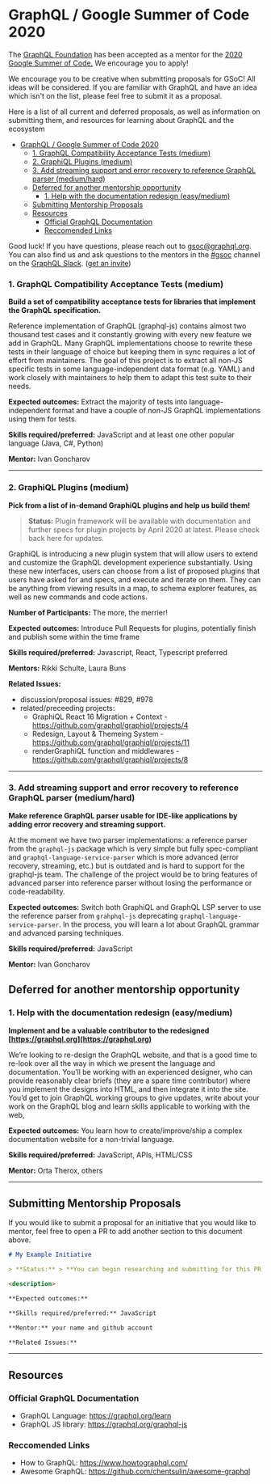 # GraphQL / Google Summer of Code 2020

The [GraphQL Foundation](https://foundation.graphql.org) has been accepted as a mentor for the [2020 Google Summer of Code.](https://summerofcode.withgoogle.com/) We encourage you to apply!

We encourage you to be creative when submitting proposals for GSoC! All ideas will be considered. If you are familiar with GraphQL and have an idea which isn't on the list, please feel free to submit it as a proposal.

Here is a list of all current and deferred proposals, as well as information on submitting them, and resources for learning about GraphQL and the ecosystem

- [GraphQL / Google Summer of Code 2020](#graphql--google-summer-of-code-2020)
    - [1. GraphQL Compatibility Acceptance Tests (medium)](#1-graphql-compatibility-acceptance-tests-medium)
    - [2. GraphiQL Plugins (medium)](#2-graphiql-plugins-medium)
    - [3. Add streaming support and error recovery to reference GraphQL parser (medium/hard)](#3-add-streaming-support-and-error-recovery-to-reference-graphql-parser-mediumhard)
  - [Deferred for another mentorship opportunity](#deferred-for-another-mentorship-opportunity)
    - [1. Help with the documentation redesign (easy/medium)](#1-help-with-the-documentation-redesign-easymedium)
  - [Submitting Mentorship Proposals](#submitting-mentorship-proposals)
  - [Resources](#resources)
    - [Official GraphQL Documentation](#official-graphql-documentation)
    - [Reccomended Links](#reccomended-links)

Good luck! If you have questions, please reach out to [gsoc@graphql.org](mailto:gsoc@graphql.org). You can also find us and ask questions to the mentors in the [#gsoc](https://graphql.slack.com/archives/CUB2DBYTF) channel on the [GraphQL Slack](https://graphql.slack.com). ([get an invite](https://slack-invite.graphql.org))

### 1. GraphQL Compatibility Acceptance Tests (medium)

**Build a set of compatibility acceptance tests for libraries that implement the GraphQL specification.**

Reference implementation of GraphQL (graphql-js) contains almost two thousand test cases and it constantly growing with every new feature we add in GraphQL. Many GraphQL implementations choose to rewrite these tests in their language of choice but keeping them in sync requires a lot of effort from maintainers. The goal of this project is to extract all non-JS specific tests in some language-independent data format (e.g. YAML) and work closely with maintainers to help them to adapt this test suite to their needs.

**Expected outcomes:** Extract the majority of tests into language-independent format and have a couple of non-JS GraphQL implementations using them for tests.

**Skills required/preferred:** JavaScript and at least one other popular language (Java, C#, Python)

**Mentor:** Ivan Goncharov

---

### 2. GraphiQL Plugins (medium)

**Pick from a list of in-demand GraphiQL plugins and help us build them!**

> **Status:** Plugin framework will be available with documentation and further specs for plugin projects by April 2020 at latest. Please check back here for updates.

GraphiQL is introducing a new plugin system that will allow users to extend and customize the GraphQL development experience substantially. Using these new interfaces, users can choose from a list of proposed plugins that users have asked for and specs, and execute and iterate on them. They can be anything from viewing results in a map, to schema explorer features, as well as new commands and code actions.

**Number of Participants:** The more, the merrier!

**Expected outcomes:** Introduce Pull Requests for plugins, potentially finish and publish some within the time frame

**Skills required/preferred:** Javascript, React, Typescript preferred

**Mentors:** Rikki Schulte, Laura Buns

**Related Issues:**

- discussion/proposal issues: #829, #978
- related/preceeding projects:
  - GraphiQL React 16 Migration + Context - https://github.com/graphql/graphiql/projects/4
  - Redesign, Layout & Themeing System - https://github.com/graphql/graphiql/projects/11
  - renderGraphiQL function and middlewares - https://github.com/graphql/graphiql/projects/8

---

### 3. Add streaming support and error recovery to reference GraphQL parser (medium/hard)

**Make reference GraphQL parser usable for IDE-like applications by adding error recovery and streaming support.**

At the moment we have two parser implementations: a reference parser from the `graphql-js` package which is very simple but fully spec-compliant and `graphql-language-service-parser` which is more advanced (error recovery, streaming, etc.) but is outdated and is hard to support for the graphql-js team. The challenge of the project would be to bring features of advanced parser into reference parser without losing the performance or code-readability.

**Expected outcomes:** Switch both GraphiQL and GraphQL LSP server to use the reference parser from `grahphql-js` deprecating `graphql-language-service-parser`. In the process, you will learn a lot about GraphQL grammar and advanced parsing techniques.

**Skills required/preferred:** JavaScript

**Mentor:** Ivan Goncharov

## Deferred for another mentorship opportunity

### 1. Help with the documentation redesign (easy/medium)

**Implement and be a valuable contributor to the redesigned [https://graphql.org](https://graphql.org)**

We’re looking to re-design the GraphQL website, and that is a good time to re-look over all the way in which we present the language and documentation.
You’ll be working with an experienced designer, who can provide reasonably clear briefs (they are a spare time contributor) where you implement the designs into HTML, and then integrate it into the site.
You’d get to join GraphQL working groups to give updates, write about your work on the GraphQL blog and learn skills applicable to working with the web,

**Expected outcomes:** You learn how to create/improve/ship a complex documentation website for a non-trivial language.

**Skills required/preferred:** JavaScript, APIs, HTML/CSS

**Mentor:** Orta Therox, others

---

## Submitting Mentorship Proposals

If you would like to submit a proposal for an initiative that you would like to mentor, feel free to open a PR to add another section to this document above.

```md
# My Example Initiative

> **Status:** > **You can begin researching and submitting for this PR now**

<description>

**Expected outcomes:**

**Skills required/preferred:** JavaScript

**Mentor:** your name and github account

**Related Issues:**
```

---

## Resources

### Official GraphQL Documentation

- GraphQL Language: https://graphql.org/learn
- GraphQL JS library: https://graphql.org/graphql-js

### Reccomended Links

- How to GraphQL: https://www.howtographql.com/
- Awesome GraphQL: https://github.com/chentsulin/awesome-graphql
